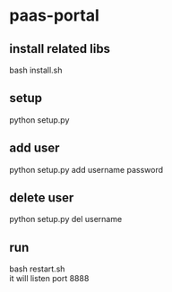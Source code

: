paas-portal
==================
## install related libs
bash install.sh

## setup
python setup.py

## add user
python setup.py add username password

## delete user
python setup.py del username

## run 
bash restart.sh<br>
it will listen port 8888
